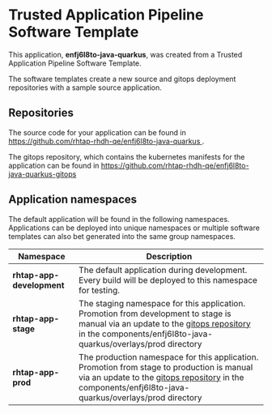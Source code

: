 # Trusted Application Pipeline Software Template

This application, **enfj6l8to-java-quarkus**, was created from a Trusted Application Pipeline Software Template.

The software templates create a new source and gitops deployment repositories with a sample source application. 

## Repositories

The source code for your application can be found in [https://github.com/rhtap-rhdh-qe/enfj6l8to-java-quarkus ](https://github.com/rhtap-rhdh-qe/enfj6l8to-java-quarkus ).
 
The gitops repository, which contains the kubernetes manifests for the application can be found in 
[https://github.com/rhtap-rhdh-qe/enfj6l8to-java-quarkus-gitops ](https://github.com/rhtap-rhdh-qe/enfj6l8to-java-quarkus-gitops ) 

## Application namespaces 

The default application will be found in the following namespaces. Applications can be deployed into unique namespaces or multiple software templates can also bet generated into the same group namespaces.  

|  Namespace   |  Description   |  
| -------- | -------- |   
| **rhtap-app-development** | The default application during development. Every build will be deployed to this namespace for testing. | 
| **rhtap-app-stage** | The staging namespace for this application. Promotion from development to stage is manual via an update to the [gitops repository](https://github.com/rhtap-rhdh-qe/enfj6l8to-java-quarkus-gitops ) in the components/enfj6l8to-java-quarkus/overlays/prod directory |  
| **rhtap-app-prod** | The production namespace for this application. Promotion from stage to production is manual via an update to the [gitops repository](https://github.com/rhtap-rhdh-qe/enfj6l8to-java-quarkus-gitops ) in the components/enfj6l8to-java-quarkus/overlays/prod directory | 